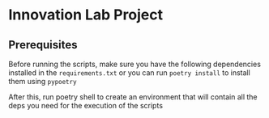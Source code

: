 # Innovation Lab Project

## Prerequisites

Before running the scripts, make sure you have the following dependencies installed in the `requirements.txt`
or you can run `poetry install` to install them using `pypoetry`

After this, run poetry shell to create an environment that will contain all the deps you need for the execution of the 
scripts
